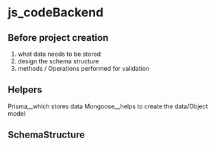 # js_codeBackend

## Before project creation
1. what data needs to be stored
2. design the schema structure
3. methods / Operations performed for validation

## Helpers
Prisma__which stores data
Mongoose__helps to create the data/Object model

## SchemaStructure
<!--user.model.js // naming practice, keep consistent throughout-->






